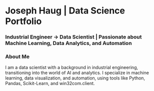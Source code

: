 # Joseph Haug | Data Science Portfolio
### Industrial Engineer → Data Scientist | Passionate about Machine Learning, Data Analytics, and Automation
### About Me
I am a data scientist with a background in industrial engineering, transitioning into the world of AI and analytics. I specialize in machine learning, data visualization, and automation, using tools like Python, Pandas, Scikit-Learn, and win32com.client.
